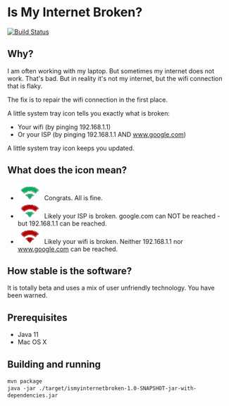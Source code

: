 Is My Internet Broken?
======================

[![Build Status](https://api.travis-ci.org/raphaelbauer/ismyinternetbroken.svg)](https://travis-ci.org/raphaelbauer/ismyinternetbroken)

Why?
----
I am often working with my laptop. But sometimes my internet does not work. That's bad.
But in reality it's not my internet, but the wifi connection that is flaky.

The fix is to repair the wifi connection in the first place.

A little system tray icon tells you exactly what is broken:
- Your wifi (by pinging 192.168.1.1)
- Or your ISP (by pinging  192.168.1.1 AND www.google.com)

A little system tray icon keeps you updated.


What does the icon mean?
------------------------

- ![Internet works icon](/src/main/resources/all_works.png) Congrats. All is fine.
- ![Only router works icon](/src/main/resources/only_router_works.png) Likely your ISP is broken. google.com can NOT be reached - but 192.168.1.1 can be reached.
- ![No internet icon](/src/main/resources/no_internet.png) Likely your wifi is broken. Neither 192.168.1.1 nor www.google.com can be reached.



How stable is the software?
---------------------------
It is totally beta and uses a mix of user unfriendly technology.
You have been warned.


Prerequisites
-------------
- Java 11
- Mac OS X


Building and running
--------------------

    mvn package
    java -jar ./target/ismyinternetbroken-1.0-SNAPSHOT-jar-with-dependencies.jar